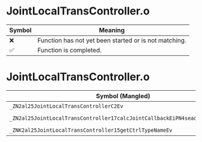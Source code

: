 # JointLocalTransController.o
| Symbol | Meaning 
| ------------- | ------------- 
| :x: | Function has not yet been started or is not matching. 
| :white_check_mark: | Function is completed. 


# JointLocalTransController.o
| Symbol (Mangled) | Symbol (Demangled) | Decompiled? |
| ------------- |  ------------- | ------------- |
| `_ZN2al25JointLocalTransControllerC2Ev` | `al::JointLocalTransController::JointLocalTransController(void)` | :x: |
| `_ZN2al25JointLocalTransController17calcJointCallbackEiPN4sead8Matrix34IfEE` | `al::JointLocalTransController::calcJointCallback(int,sead::Matrix34<float> *)` | :x: |
| `_ZNK2al25JointLocalTransController15getCtrlTypeNameEv` | `al::JointLocalTransController::getCtrlTypeName(void)const` | :x: |
